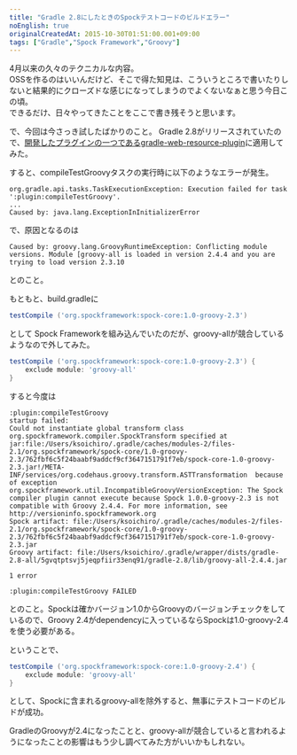 ```yaml
---
title: "Gradle 2.8にしたときのSpockテストコードのビルドエラー"
noEnglish: true
originalCreatedAt: 2015-10-30T01:51:00.001+09:00
tags: ["Gradle","Spock Framework","Groovy"]
---
```

4月以来の久々のテクニカルな内容。  
OSSを作るのはいいんだけど、そこで得た知見は、こういうところで書いたりしないと結果的にクローズドな感じになってしまうのでよくないなぁと思う今日この頃。  
できるだけ、日々やってきたことをここで書き残そうと思います。

で、今回は今さっき試したばかりのこと。
Gradle 2.8がリリースされていたので、[開発したプラグインの一つであるgradle-web-resource-plugin](https://github.com/ksoichiro/gradle-web-resource-plugin)に適用してみた。

すると、compileTestGroovyタスクの実行時に以下のようなエラーが発生。

```
org.gradle.api.tasks.TaskExecutionException: Execution failed for task ':plugin:compileTestGroovy'.
...
Caused by: java.lang.ExceptionInInitializerError
```

<!--more-->

で、原因となるのは

```
Caused by: groovy.lang.GroovyRuntimeException: Conflicting module versions. Module [groovy-all is loaded in version 2.4.4 and you are trying to load version 2.3.10
```

とのこと。

もともと、build.gradleに

```groovy
testCompile ('org.spockframework:spock-core:1.0-groovy-2.3')
```

として Spock Frameworkを組み込んでいたのだが、groovy-allが競合しているようなので外してみた。

```groovy
testCompile ('org.spockframework:spock-core:1.0-groovy-2.3') {
    exclude module: 'groovy-all'
}
```

すると今度は

```
:plugin:compileTestGroovy
startup failed:
Could not instantiate global transform class org.spockframework.compiler.SpockTransform specified at jar:file:/Users/ksoichiro/.gradle/caches/modules-2/files-2.1/org.spockframework/spock-core/1.0-groovy-2.3/762fbf6c5f24baabf9addcf9cf3647151791f7eb/spock-core-1.0-groovy-2.3.jar!/META-INF/services/org.codehaus.groovy.transform.ASTTransformation  because of exception org.spockframework.util.IncompatibleGroovyVersionException: The Spock compiler plugin cannot execute because Spock 1.0.0-groovy-2.3 is not compatible with Groovy 2.4.4. For more information, see http://versioninfo.spockframework.org
Spock artifact: file:/Users/ksoichiro/.gradle/caches/modules-2/files-2.1/org.spockframework/spock-core/1.0-groovy-2.3/762fbf6c5f24baabf9addcf9cf3647151791f7eb/spock-core-1.0-groovy-2.3.jar
Groovy artifact: file:/Users/ksoichiro/.gradle/wrapper/dists/gradle-2.8-all/5gvqtptsvj5jeqpfiir33enq91/gradle-2.8/lib/groovy-all-2.4.4.jar

1 error

:plugin:compileTestGroovy FAILED
```

とのこと。Spockは確かバージョン1.0からGroovyのバージョンチェックをしているので、Groovy 2.4がdependencyに入っているならSpockは1.0-groovy-2.4を使う必要がある。

ということで、

```groovy
testCompile ('org.spockframework:spock-core:1.0-groovy-2.4') {
    exclude module: 'groovy-all'
}
```

として、Spockに含まれるgroovy-allを除外すると、無事にテストコードのビルドが成功。

GradleのGroovyが2.4になったことと、groovy-allが競合していると言われるようになったことの影響はもう少し調べてみた方がいいかもしれない。
